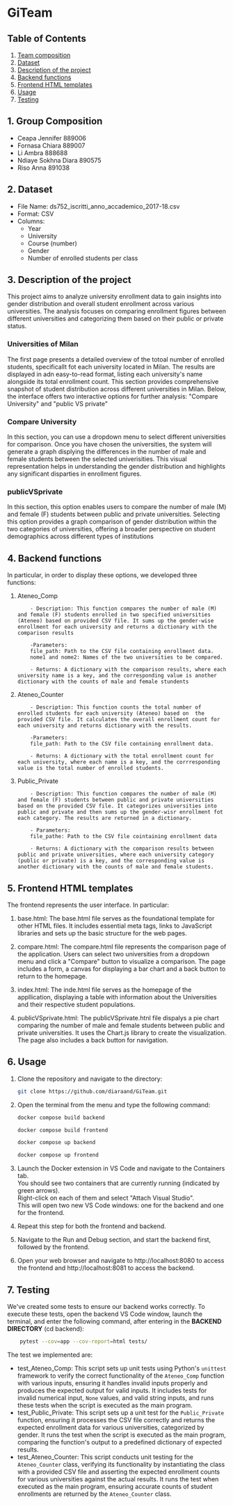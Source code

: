 # GiTeam

## Table of Contents 

1. [Team composition](#1-team-composition)
2. [Dataset](#2-dataset)
3. [Description of the project](#3-description-of-the-project)
4. [Backend functions](#4-backend-functions)
5. [Frontend HTML templates](#5-frontend-html-templates)
6. [Usage](#6-usage)
7. [Testing](#7-testing)


## 1. Group Composition

- Ceapa Jennifer 889006
- Fornasa Chiara 889007
- Li Ambra 888688
- Ndiaye Sokhna Diara 890575
- Riso Anna 891038


## 2. Dataset

- File Name: ds752_iscritti_anno_accademico_2017-18.csv
- Format: CSV
- Columns:
     -  Year
     -  University
     -  Course (number)
     -  Gender
     -  Number of enrolled students per class 


## 3. Description of the project 

This project aims to analyze university enrollment data to gain insights into gender distribution and overall student enrollment across various universities. The analysis focuses on comparing enrollment figures between different universities and categorizing them based on their public or private status.

### **Universities of Milan** 

The first page presents a detailed overview of the totoal number of enrolled students, specificallt fot each university located in Milan. The results are displayed in adn easy-to-read format, listing each university's name alongside its total enrollment count. This section provides comprehensive snapshot of student distribution across different universities in Milan. Below, the interface offers two interactive options for further analysis: "Compare University" and "public VS private"

### **Compare University**

In this section, you can use a dropdown menu to select different universities for comparison. Once you have chosen the universities, the system will generate a graph displying the differences in the number of male and female students between the selected univerisities. This visual representation helps in understanding the gender distribution and highlights any significant disparties in enrollment figures.

### **publicVSprivate**

In this section, this option enables users to compare the number of male (M) and female (F) students between public and private universities. Selecting this option provides a graph comparison of gender distribution within the two categories of universities, offering a broader perspective on student demographics across different types of institutions 


## 4. Backend functions 

In particular, in order to display these options, we developed three functions:
1. Ateneo_Comp

           - Description: This function compares the number of male (M) and female (F) students enrolled in two specified universities (Ateneo) based on provided CSV file. It sums up the gender-wise enrollment for each university and returns a dictionary with the comparison results 

           -Parameters:
           file_path: Path to the CSV file containing enrollment data. 
           nome1 and nome2: Names of the two universities to be compared.
           
           - Returns: A dictionary with the comparison results, where each university name is a key, and the corresponding value is another dictionary with the counts of male and female stundents 


2. Ateneo_Counter 

           - Description: This function counts the total number of enrolled students for each university (Ateneo) based on  the provided CSV file. It calculates the overall enrollment count for each university and returns dictionary with the results.

           -Parameters:
           file_path: Path to the CSV file containing enrollment data.

           - Returns: A dictionary with the total enrollment count for each university, where each name is a key, and the corrresponding value is the total number of enrolled students. 
           


3. Public_Private 
           
           - Description: This function compares the number of male (M) and female (F) students between public and private universities based on the provided CSV file. It categorizes universities into public and private and then sums up the gender-wisr enrollment fot each category. The results are returned in a dictionary.

           - Parameters:
           file_pathe: Path to the CSV file cointaining enrollment data 

           - Returns: A dictionary with the comparison results between public and private universities, where each university category (public or private) is a key, and the corresponding value is another dictionary with the counts of male and female students. 
           
## 5. Frontend HTML templates

The frontend represents the user interface. In particular:

1. base.html: The base.html file serves as the foundational template for other HTML files. It includes essential meta tags, links to JavaScript libraries and sets up the basic structure for the web pages.

2. compare.html: The compare.html file represents the comparison page of the application. Users can select two universities from a dropdown menu and click a "Compare" button to visualize a comparison. The page includes a form, a canvas for displaying a bar chart and a back button to return to the homepage.

3. index.html: The inde.html file serves as the homepage of the appllication, displaying a table with information about the Universities and their respective student populations.

4. publicVSprivate.html: The publicVSprivate.htnl file dispalys a pie chart comparing the number of male and female students between public and private universities. It uses the Chart.js library to create the visualization. The page also includes a back button for navigation. 

## 6. Usage 

1. Clone the repository and navigate to the directory:

    ```bash
    git clone https://github.com/diaraand/GiTeam.git
    ```

2. Open the terminal from the menu and type the following command:

    ```bash
    docker compose build backend
    ```

    ```bash
    docker compose build frontend
    ```

    ```bash
    docker compose up backend
    ```

    ```bash
    docker compose up frontend
    ```
3. Launch the Docker extension in VS Code and navigate to the Containers tab.\
You should see two containers that are currently running (indicated by green arrows).\
Right-click on each of them and select "Attach Visual Studio".\
This will open two new VS Code windows: one for the backend and one for the frontend.

4. Repeat this step for both the frontend and backend.

5. Navigate to the Run and Debug section, and start the backend first, followed by the frontend.

6. Open your web browser and navigate to http://localhost:8080 to access the frontend and http://localhost:8081 to access the backend.

## 7. Testing

We've created some tests to ensure our backend works correctly. To execute these tests, open the backend VS Code window, launch the terminal, and enter the following command, after entering in the **BACKEND DIRECTORY** (cd backend):

```bash
    pytest --cov=app --cov-report=html tests/
```

The test we implemented are: 
- test_Ateneo_Comp: This script sets up unit tests using Python's `unittest` framework to verify the correct functionality of the `Ateneo_Comp` function with various inputs, ensuring it handles invalid inputs properly and produces the expected output for valid inputs. It includes tests for invalid numerical input, `None` values, and valid string inputs, and runs these tests when the script is executed as the main program.
- test_Public_Private: This script sets up a unit test for the `Public_Private` function, ensuring it processes the CSV file correctly and returns the expected enrollment data for various universities, categorized by gender. It runs the test when the script is executed as the main program, comparing the function's output to a predefined dictionary of expected results.
- test_Ateneo_Counter: This script conducts unit testing for the `Ateneo_Counter` class, verifying its functionality by instantiating the class with a provided CSV file and asserting the expected enrollment counts for various universities against the actual results. It runs the test when executed as the main program, ensuring accurate counts of student enrollments are returned by the `Ateneo_Counter` class.
